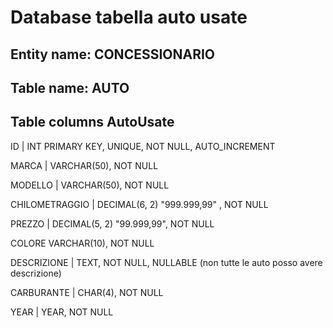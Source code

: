 # Database tabella auto usate

## Entity name: CONCESSIONARIO

## Table name: AUTO

## Table columns AutoUsate

ID | INT PRIMARY KEY, UNIQUE, NOT NULL, AUTO_INCREMENT

MARCA | VARCHAR(50), NOT NULL

MODELLO | VARCHAR(50), NOT NULL

CHILOMETRAGGIO | DECIMAL(6, 2) "999.999,99" , NOT NULL

PREZZO | DECIMAL(5, 2) "99.999,99", NOT NULL

COLORE VARCHAR(10), NOT NULL

DESCRIZIONE | TEXT, NOT NULL, NULLABLE (non tutte le auto posso avere descrizione)

CARBURANTE | CHAR(4), NOT NULL

YEAR | YEAR, NOT NULL
